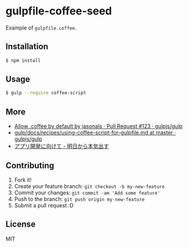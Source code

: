 # gulpfile-coffee-seed

Example of `gulpfile.coffee`.

## Installation

``` sh
$ npm install
```

## Usage

``` sh
$ gulp --require coffee-script
```

## More

* [Allow .coffee by default by jasonals · Pull Request #123 · gulpjs/gulp](https://github.com/gulpjs/gulp/pull/123 "Allow .coffee by default by jasonals · Pull Request #123 · gulpjs/gulp")
* [gulp/docs/recipes/using-coffee-script-for-gulpfile.md at master · gulpjs/gulp](https://github.com/gulpjs/gulp/blob/master/docs/recipes/using-coffee-script-for-gulpfile.md "gulp/docs/recipes/using-coffee-script-for-gulpfile.md at master · gulpjs/gulp")
* [アプリ開発に向けて - 明日から本気出す](http://mofumofumononofu.hatenablog.jp/entry/2014/01/10/151316 "アプリ開発に向けて - 明日から本気出す")

## Contributing

1. Fork it!
2. Create your feature branch: `git checkout -b my-new-feature`
3. Commit your changes: `git commit -am 'Add some feature'`
4. Push to the branch: `git push origin my-new-feature`
5. Submit a pull request :D

## License

MIT
